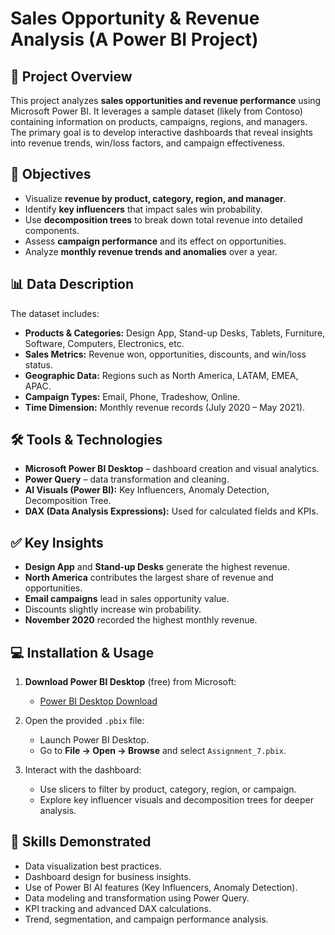# Sales Opportunity & Revenue Analysis (A Power BI Project)

## 📌 Project Overview

This project analyzes **sales opportunities and revenue performance** using Microsoft Power BI. It leverages a sample dataset (likely from Contoso) containing information on products, campaigns, regions, and managers. The primary goal is to develop interactive dashboards that reveal insights into revenue trends, win/loss factors, and campaign effectiveness.

## 🎯 Objectives

* Visualize **revenue by product, category, region, and manager**.
* Identify **key influencers** that impact sales win probability.
* Use **decomposition trees** to break down total revenue into detailed components.
* Assess **campaign performance** and its effect on opportunities.
* Analyze **monthly revenue trends and anomalies** over a year.

## 📊 Data Description

The dataset includes:

* **Products & Categories:** Design App, Stand-up Desks, Tablets, Furniture, Software, Computers, Electronics, etc.
* **Sales Metrics:** Revenue won, opportunities, discounts, and win/loss status.
* **Geographic Data:** Regions such as North America, LATAM, EMEA, APAC.
* **Campaign Types:** Email, Phone, Tradeshow, Online.
* **Time Dimension:** Monthly revenue records (July 2020 – May 2021).

## 🛠️ Tools & Technologies

* **Microsoft Power BI Desktop** – dashboard creation and visual analytics.
* **Power Query** – data transformation and cleaning.
* **AI Visuals (Power BI):** Key Influencers, Anomaly Detection, Decomposition Tree.
* **DAX (Data Analysis Expressions):** Used for calculated fields and KPIs.

## ✅ Key Insights

* **Design App** and **Stand-up Desks** generate the highest revenue.
* **North America** contributes the largest share of revenue and opportunities.
* **Email campaigns** lead in sales opportunity value.
* Discounts slightly increase win probability.
* **November 2020** recorded the highest monthly revenue.

## 💻 Installation & Usage

1. **Download Power BI Desktop** (free) from Microsoft:

   * [Power BI Desktop Download](https://powerbi.microsoft.com/desktop/)
2. Open the provided `.pbix` file:

   * Launch Power BI Desktop.
   * Go to **File → Open → Browse** and select `Assignment_7.pbix`.
3. Interact with the dashboard:

   * Use slicers to filter by product, category, region, or campaign.
   * Explore key influencer visuals and decomposition trees for deeper analysis.

## 🧠 Skills Demonstrated

* Data visualization best practices.
* Dashboard design for business insights.
* Use of Power BI AI features (Key Influencers, Anomaly Detection).
* Data modeling and transformation using Power Query.
* KPI tracking and advanced DAX calculations.
* Trend, segmentation, and campaign performance analysis.

